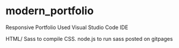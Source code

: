 # modern_portfolio
Responsive Portfolio
Used Visual Studio Code  IDE
 
HTML/ 
Sass to compile CSS.
node.js to run sass
posted on gitpages
